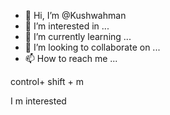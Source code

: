 - 👋 Hi, I’m @Kushwahman
- 👀 I’m interested in ...
- 🌱 I’m currently learning ...
- 💞️ I’m looking to collaborate on ...
- 📫 How to reach me ...

<!---
Kushwahman/Kushwahman is a ✨ special ✨ repository because its `README.md` (this file) appears on your GitHub profile.
You can click the Preview link to take a look at your changes.
--->control+ shift + m
I m interested

